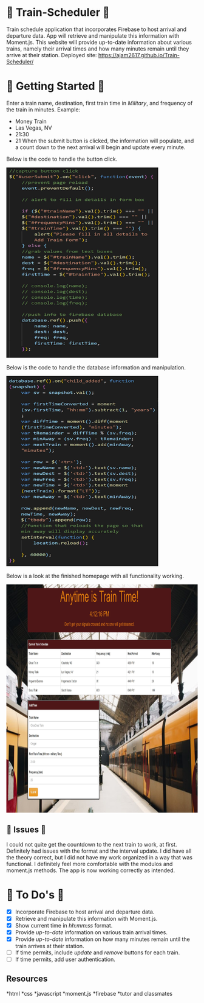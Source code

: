 # :train: Train-Scheduler :train:

Train schedule application that incorporates Firebase to host arrival and departure data. App will retrieve and manipulate this information with Moment.js. This website will provide up-to-date information about various trains, namely their arrival times and how many minutes remain until they arrive at their station.
Deployed site: https://ajam2617.github.io/Train-Scheduler/

# :nut_and_bolt:  Getting Started :nut_and_bolt:

Enter a train name, destination, first train time in *Military*, and frequency of the train in minutes. Example:
* Money Train
* Las Vegas, NV
* 21:30
* 21
When the submit button is clicked, the information will populate, and a count down to the next arrival will begin and update every minute. 

Below is the code to handle the button click.

<img src = "/assets/images/button-click.JPG" alt text = "Button Click Code" width = "400px" height = "500px">

Below is the code to handle the database information and manipulation. 

<img src = "/assets/images/firebase_database.JPG" alt text = "Handleing Database Info" width = "400px" height = "500px">

Below is a look at the finished homepage with all functionality working. 

<img src = "/assets/images/homepage.JPG" alt text = "Homepage" width = "800px" height = "600px">

## :triumph: Issues :triumph:
I could not quite get the countdown to the next train to work, at first. Definitely had issues with the format and the interval update. I did have all the theory correct, but I did not have my work organized in a way that was functional. I definitely feel more comfortable with the modulos and moment.js methods. The app is now working correctly as intended.

# :pushpin: To Do's :pushpin:
- [x] Incorporate Firebase to host arrival and departure data.
- [x] Retrieve and manipulate this information with Moment.js.
- [x] Show current time in _hh:mm:ss_ format.
- [x] Provide _up-to-date_ information on various train arrival times.
- [x] Provide _up-to-date_ information on how many minutes remain until the train arrives at their station.
- [ ] If time permits, include _update_ and _remove_ buttons for each train.
- [ ] If time permits, add user authentication. 

## Resources ##
*html
*css
*javascript
*moment.js
*firebase
*tutor and classmates

